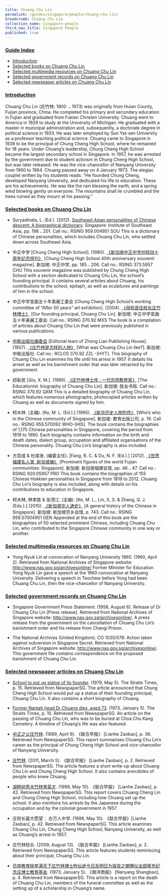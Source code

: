 ```yaml
---
title: Chuang Chu Lin
permalink: /guides/singapore/people/chuang-chu-lin/
breadcrumb: Chuang Chu Lin
collection_name: singapore-people
third_nav_title: Singapore People
published: true
---
```


### <u>Guide Index</u>

* [Introduction](#introduction)
* [Selected books on Chuang Chu Lin](#selected-books-on-chuang-chu-lin)
* [Selected multimedia resources on Chuang Chu Lin](#selected-multimedia-resources-on-chuang-chu-lin)
* [Selected government records on Chuang Chu Lin](#selected-government-records-on-chuang-chu-lin)
* [Selected newspaper articles on Chuang Chu Lin](#selected-newspaper-articles-on-chuang-chu-lin)

### <u>Introduction</u>

Chuang Chu Lin (庄竹林; 1900 ﹘1973) was originally from Huian County, Fujian province, China. He completed his primary and secondary education in Fujian and graduated from Fukien Christen University. Chuang went to America in 1929 to study at the University of Michigan. He graduated with a master in municipal administration and, subsequently, a doctorate degree in political science in 1933. He was later employed by Sun Yat-sen University as a professor teaching political science. Chuang came to Singapore in 1939 to be the principal of Chung Cheng High School, where he remained for 18 years. Under Chuang’s leadership, Chung Cheng High School became the largest secondary school in Singapore. In 1957, he was arrested by the government due to student activism in Chung Cheng High School, but was later released. He was the vice-chancellor of Nanyang University from 1960 to 1964. Chuang passed away on 4 January 1973. The elegiac couplet written by his students reads: “He founded Chung Cheng, developed Nanyang University, and dedicated his life to education. These are his achievements. He was like the rain blessing the earth, and a spring wind blowing gently on everyone. The mountains shall lie crumbled and the trees ruined as they mourn at his passing.”


### <u>Selected books on Chuang Chu Lin</u>

* Suryadinata, L. (Ed.). (2012). [Southeast Asian personalities of Chinese descent: A biographical dictionary](http://eservice.nlb.gov.sg/item_holding_s.aspx?bid=14641662). Singapore: Institute of Southeast Asia, pp. 198﹘201.
Call no.: RSING 959.004951 SOU
This is a dictionary of Chinese personalities, which includes Chuang Chu Lin, who settled down across Southeast Asia.


* 中正中学 [Chung Cheng High School]. (1980). [《新加坡中正中学创校四十周年纪念特刊》](http://eservice.nlb.gov.sg/item_holding_s.aspx?bid=84496962) [Chung Cheng High School 40th anniversary souvenir magazine]. 新加坡: 中正中学, pp. 185﹘206.
Call no.: RSING 373.5957 CHU
This souvenir magazine was published by Chung Cheng High School with a section dedicated to Chuang Chu Lin, the school’s founding principal. It contains several articles about Chuang, his contributions to the school, epitaph, as well as sculptures and paintings of him in the school.


* 中正中学变画五十年美展工委会 [Chung Cheng High School’s working committee of “After 50 years” art exhibition]. (2004). [《母校首任校长庄竹林博士》](http://eservice.nlb.gov.sg/item_holding_s.aspx?bid=12989750) [Our founding principal, Chuang Chu Lin]. 新加坡: 中正中学变画五十年美展工委会.
Call no.: RSING 370.92 MXS
The book is a compilation of articles about Chuang Chu Lin that were previously published in various publications.


* [中联出版社编委会](http://catalogue.nlb.gov.sg/cgi-bin/spydus.exe/ENQ/EXPNOS/BIBENQ/6789773?AUH_TYPE=B&AUH_NS=1&AUH=%E4%B8%AD%E8%81%94%E5%87%BA%E7%89%88%E7%A4%BE%E7%BC%96%E5%A7%94%E4%BC%9A) [Editorial team of Zhong Lian Publishing House]. (1957). [《庄竹林是怎样的人物》](http://eservice.nlb.gov.sg/item_holding_s.aspx?bid=12441248) [What was Chuang Chu Lin like?]. 新加坡: 中联出版社.
Call no.: RCLOS 370.92 ZZL -\[HYT\].
This biography of Chuang Chu Lin examines his life until his arrest in 1957. It details his arrest as well as his banishment order that was later retracted by the government.


* 邱新民 [Qiu, X. M.]. (1989). [《庄竹林博士传 : 一代宗师教育家》](http://eservice.nlb.gov.sg/item_holding_s.aspx?bid=84498679) [The Educationist: biography of Chuang Chu Lin]. 新加坡: 胜友书局.
Call no.: RSING 370.92 QXM
This is a detailed biography of Chuang Chu Lin, which features numerous photographs, photocopied articles written by Chuang as well as documents signed by him.


* 柯木林. (主编). [Ke, M. L. (Ed.).] (1995). [《新华历史人物列传》](http://eservice.nlb.gov.sg/item_holding_s.aspx?bid=84500628) [Who’s who in the Chinese community of Singapore]. 新加坡: 教育出版公司, p. 19.
Call no.: RSING 959.570092 WHO-\[HIS\].
The book contains the biographies of 1,175 Chinese personalities in Singapore, covering the period from 1819 to 1990. Each biography contains information on the birth and death dates, dialect group, occupation and affiliated organisations of the Chinese personality. Chuang Chu Lin’s biography is also included.


* 方百成 & 杜南发. (编委主任). [Fang, B. C. & Du, N. F. (Ed.).] (2012). [《世界福建名人录, 新加坡编》](http://eservice.nlb.gov.sg/item_holding_s.aspx?bid=200125706) [Prominent figures of the world Fujian communities: Singapore]. 新加坡: 新加坡福建会馆, pp. 46﹘47.
Call no.: RSING 920.05957 PRO
This book contains the biographies of 155 Chinese Hokkien personalities in Singapore from 1819 to 2012. Chuang Chu Lin’s biography is also included, along with details on his contributions to education in Singapore.


* 柯木林, 林孝胜 & 张清江. (主编). [Ke, M. L., Lin, X, S. & Zhang, Q. J. (Eds.).] (2015). [《新加坡华人通史》](http://eservice.nlb.gov.sg/item_holding_s.aspx?bid=202251084) [A general history of the Chinese in Singapore]. 新加坡: 新加坡宗乡会馆, p. 743.
Call no.: RSING 959.57004951 GEN
Appended at the end of this book are the biographies of 50 selected prominent Chinese, including Chuang Chu Lin, who contributed to the Singapore Chinese community in one way or another.




### <u>Selected multimedia resources on Chuang Chu Lin</u>

* Yong Nyuk Lin at convocation of Nanyang University 1960. (1960, April 2). Retrieved from National Archives of Singapore website: http://www.nas.gov.sg/archivesonline/
Former Minister for Education Yong Nyuk Lin gave a speech at the 1960 convocation at Nanyang University. Delivering a speech in Teochew before Yong had been Chuang Chu Lin, then the vice-chancellor of Nanyang University.




### <u>Selected government records on Chuang Chu Lin</u>

* Singapore Government Press Statement. (1958, August 6). Release of Dr Chuang Chu Lin [Press release]. Retrieved from National Archives of Singapore website: http://www.nas.gov.sg/archivesonline/.
A press release from the government on the cancellation of Chuang Chu Lin’s banishment order and his release from Changi Prison.


* The National Archives (United Kingdom). CO 1030/578: Action taken against subversion in Singapore Secret. Retrieved from National Archives of Singapore website: http://www.nas.gov.sg/archivesonline/.
This government file contains correspondence on the proposed banishment of Chuang Chu Lin.


### <u>Selected newspaper articles on Chuang Chu Lin</u>

* [School to put up statue of its founder](http://eresources.nlb.gov.sg/newspapers/Digitised/Article/straitstimes19790505-1.2.105). (1979, May 5). The Straits Times, p. 15. Retrieved from NewspaperSG.
The article announced that Chung Cheng High School would put up a statue of their founding principal, Chuang Chu Lin. It also contains a short biography of Chuang.


* [Former Nantah head Dr Chuang dies, aged 73](http://eresources.nlb.gov.sg/newspapers/Digitised/Article/straitstimes19730105-1.2.70). (1973, January 5). The Straits Times, p. 10. Retrieved from NewspaperSG.
An article on the passing of Chuang Chu Lin, who was to be buried at Choa Chu Kang Cemetery. A timeline of Chuang’s life was also featured.


* [中正之父庄竹林](http://eresources.nlb.gov.sg/newspapers/Digitised/Article/lhzb19890409-1.2.64.2.2). (1989, April 9). 《联合早报》 [Lianhe Zaobao], p. 36. Retrieved from NewspaperSG.
This report summarises Chuang Chu Lin’s career as the principal of Chung Cheng High School and vice-chancellor of Nanyang University.


* [庄竹林](http://eresources.nlb.gov.sg/newspapers/Digitised/Article/lhzb20110305-1.2.45.2.3). (2011, March 5). 《联合早报》 [Lianhe Zaobao], p. 2. Retrieved from NewspaperSG.
The article features a short write-up about Chuang Chu Lin and Chung Cheng High School. It also contains anecdotes of people who knew Chuang.


* [湖畔树秀木竹林育英才](http://eresources.nlb.gov.sg/newspapers/Digitised/Article/lhzb19980510-1.2.60.2). (1998, May 10). 《联合早报》 [Lianhe Zaobao], p. 42. Retrieved from NewspaperSG.
This report covers Chuang Cheng Lin and Chung Cheng High School, including how Chuang set up the school. It also mentions his arrests by the Japanese during the occupation and by the colonial government in 1957.


* 庄校长最大愿望： 办万人中学. (1998, May 10). 《联合早报》[Lianhe Zaobao], p. 42. Retrieved from NewspaperSG.
This article examines Chuang Chu Lin, Chung Cheng High School, Nanyang University, as well as Chuang’s arrest in 1957.


* 庄竹林校长. (2009, August 13). 《联合早报》 [Lianhe Zaobao], p. 2. Retrieved from NewspaperSG.
This article features students reminiscing about their principal, Chuang Chu Lin.


* [尽瘁教育桃李满天下庄竹林博士昨仙逝今日及明日为探丧之期賻仪全部移充纪念庄博士教育基金](http://eresources.nlb.gov.sg/newspapers/Digitised/Article/nysp19730105-1.2.14.9). (1973, January 5). 《南洋商报》 [Nanyang Shangbao], p. 4. Retrieved from NewspaperSG.
This article is a report on the death of Chuang Chu Lin, members of the funeral committee as well as the setting up of a scholarship in Chuang’s name.